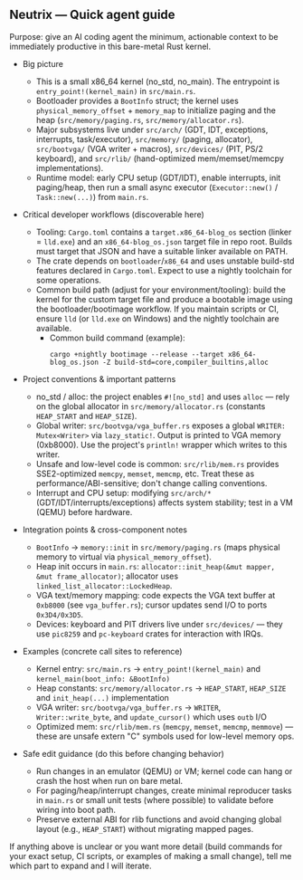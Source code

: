 ## Neutrix — Quick agent guide

Purpose: give an AI coding agent the minimum, actionable context to be immediately productive in this bare-metal Rust kernel.

- Big picture
  - This is a small x86_64 kernel (no_std, no_main). The entrypoint is `entry_point!(kernel_main)` in `src/main.rs`.
  - Bootloader provides a `BootInfo` struct; the kernel uses `physical_memory_offset` + `memory_map` to initialize paging and the heap (`src/memory/paging.rs`, `src/memory/allocator.rs`).
  - Major subsystems live under `src/arch/` (GDT, IDT, exceptions, interrupts, task/executor), `src/memory/` (paging, allocator), `src/bootvga/` (VGA writer + macros), `src/devices/` (PIT, PS/2 keyboard), and `src/rlib/` (hand-optimized mem/memset/memcpy implementations).
  - Runtime model: early CPU setup (GDT/IDT), enable interrupts, init paging/heap, then run a small async executor (`Executor::new()` / `Task::new(...)`) from `main.rs`.

- Critical developer workflows (discoverable here)
  - Tooling: `Cargo.toml` contains a `target.x86_64-blog_os` section (linker = `lld.exe`) and an `x86_64-blog_os.json` target file in repo root. Builds must target that JSON and have a suitable linker available on PATH.
  - The crate depends on `bootloader`/`x86_64` and uses unstable build-std features declared in `Cargo.toml`. Expect to use a nightly toolchain for some operations.
  - Common build path (adjust for your environment/tooling): build the kernel for the custom target file and produce a bootable image using the bootloader/bootimage workflow. If you maintain scripts or CI, ensure `lld` (or `lld.exe` on Windows) and the nightly toolchain are available.
    - Common build command (example):
      ```
      cargo +nightly bootimage --release --target x86_64-blog_os.json -Z build-std=core,compiler_builtins,alloc
      ```

- Project conventions & important patterns
  - no_std / alloc: the project enables `#![no_std]` and uses `alloc` — rely on the global allocator in `src/memory/allocator.rs` (constants `HEAP_START` and `HEAP_SIZE`).
  - Global writer: `src/bootvga/vga_buffer.rs` exposes a global `WRITER: Mutex<Writer>` via `lazy_static!`. Output is printed to VGA memory (0xb8000). Use the project's `println!` wrapper which writes to this writer.
  - Unsafe and low-level code is common: `src/rlib/mem.rs` provides SSE2-optimized `memcpy`, `memset`, `memcmp`, etc. Treat these as performance/ABI-sensitive; don't change calling conventions.
  - Interrupt and CPU setup: modifying `src/arch/*` (GDT/IDT/interrupts/exceptions) affects system stability; test in a VM (QEMU) before hardware.

- Integration points & cross-component notes
  - `BootInfo` -> `memory::init` in `src/memory/paging.rs` (maps physical memory to virtual via `physical_memory_offset`).
  - Heap init occurs in `main.rs`: `allocator::init_heap(&mut mapper, &mut frame_allocator)`; allocator uses `linked_list_allocator::LockedHeap`.
  - VGA text/memory mapping: code expects the VGA text buffer at `0xb8000` (see `vga_buffer.rs`); cursor updates send I/O to ports `0x3D4/0x3D5`.
  - Devices: keyboard and PIT drivers live under `src/devices/` — they use `pic8259` and `pc-keyboard` crates for interaction with IRQs.

- Examples (concrete call sites to reference)
  - Kernel entry: `src/main.rs` -> `entry_point!(kernel_main)` and `kernel_main(boot_info: &BootInfo)`
  - Heap constants: `src/memory/allocator.rs` -> `HEAP_START`, `HEAP_SIZE` and `init_heap(...)` implementation
  - VGA writer: `src/bootvga/vga_buffer.rs` -> `WRITER`, `Writer::write_byte`, and `update_cursor()` which uses `outb` I/O
  - Optimized mem: `src/rlib/mem.rs` (`memcpy`, `memset`, `memcmp`, `memmove`) — these are unsafe extern "C" symbols used for low-level memory ops.

- Safe edit guidance (do this before changing behavior)
  - Run changes in an emulator (QEMU) or VM; kernel code can hang or crash the host when run on bare metal.
  - For paging/heap/interrupt changes, create minimal reproducer tasks in `main.rs` or small unit tests (where possible) to validate before wiring into boot path.
  - Preserve external ABI for rlib functions and avoid changing global layout (e.g., `HEAP_START`) without migrating mapped pages.

If anything above is unclear or you want more detail (build commands for your exact setup, CI scripts, or examples of making a small change), tell me which part to expand and I will iterate.

